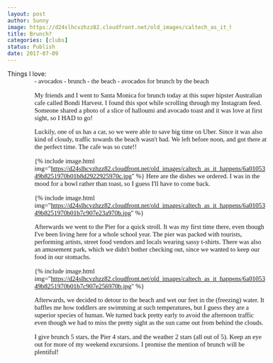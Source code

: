 ```yaml
---
layout: post
author: Sunny
image: https://d24slhcvzhzz82.cloudfront.net/old_images/caltech_as_it_happens/6a0105349b8251970b01b7c907e22b970b.jpg
title: Brunch?
categories: [clubs]
status: Publish
date: 2017-07-09
---
```



<div style="direction: ltr; margin-top: 0in; margin-left: 0in; width: 6.1013in;">
<div style="direction: ltr; margin-top: 0in; margin-left: 0in; width: 6.1013in;">
Things I love:
<ol style="margin-left: .375in; direction: ltr; unicode-bidi: embed; margin-top: 0in; margin-bottom: 0in; font-family: Calibri; font-size: 11.0pt; font-weight: normal; font-style: normal;" type="1">
- <span style="font-family: Calibri; font-size: 11.0pt; font-weight: normal; font-style: normal;">avocados
- <span style="font-family: Calibri; font-size: 11.0pt;">brunch
- <span style="font-family: Calibri; font-size: 11.0pt;">the beach
- <span style="font-family: Calibri; font-size: 11.0pt;">avocados for brunch by the beach


My friends and I went to Santa Monica for brunch today at this super hipster Australian cafe called Bondi Harvest. I found this spot while scrolling through my Instagram feed. Someone shared a photo of a slice of halloumi and avocado toast and it was love at first sight, so I HAD to go!





Luckily, one of us has a car, so we were able to save big time on Uber. Since it was also kind of cloudy, traffic towards the beach wasn't bad. We left before noon, and got there at the perfect time. The cafe was so cute!!



{% include image.html img="https://d24slhcvzhzz82.cloudfront.net/old_images/caltech_as_it_happens/6a0105349b8251970b01b8d2922925970c.jpg" %}
Here are the dishes we ordered. I was in the mood for a bowl rather than toast, so I guess I'll have to come back.




{% include image.html img="https://d24slhcvzhzz82.cloudfront.net/old_images/caltech_as_it_happens/6a0105349b8251970b01b7c907e23a970b.jpg" %}

Afterwards we went to the Pier for a quick stroll. It was my first time there, even though I've been living here for a whole school year. The pier was packed with tourists, performing artists, street food vendors and locals wearing sassy t-shirts. There was also an amusement park, which we didn't bother checking out, since we wanted to keep our food in our stomachs.




{% include image.html img="https://d24slhcvzhzz82.cloudfront.net/old_images/caltech_as_it_happens/6a0105349b8251970b01b7c907e256970b.jpg" %}

Afterwards, we decided to detour to the beach and wet our feet in the (freezing) water. It baffles me how toddlers are swimming at such temperatures, but I guess they are a superior species of human. We turned back pretty early to avoid the afternoon traffic even though we had to miss the pretty sight as the sun came out from behind the clouds.


I give brunch 5 stars, the Pier 4 stars, and the weather 2 stars (all out of 5). Keep an eye out for more of my weekend excursions. I promise the mention of brunch will be plentiful!

